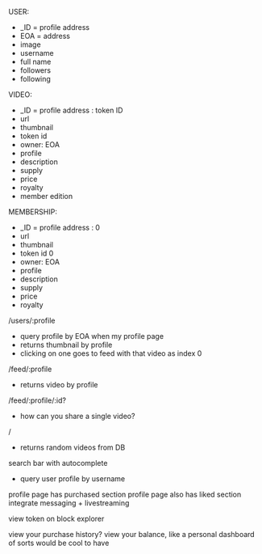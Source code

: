 USER:
- _ID = profile address
- EOA = address
- image
- username
- full name
- followers
- following

VIDEO:
- _ID = profile address : token ID
- url
- thumbnail
- token id
- owner: EOA
- profile
- description
- supply
- price
- royalty
- member edition

MEMBERSHIP:
- _ID = profile address : 0
- url
- thumbnail
- token id 0
- owner: EOA
- profile
- description
- supply
- price
- royalty


/users/:profile
- query profile by EOA when my profile page
- returns thumbnail by profile
- clicking on one goes to feed with that video as index 0

/feed/:profile
- returns video by profile

/feed/:profile/:id?
- how can you share a single video?

/
- returns random videos from DB

search bar with autocomplete
- query user profile by username

profile page has purchased section
profile page also has liked section
integrate messaging + livestreaming

view token on block explorer

view your purchase history?
view your balance, like a personal dashboard of sorts would be cool to have

